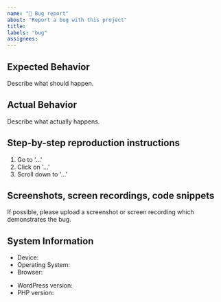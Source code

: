 ```yaml
---
name: "🐛 Bug report"
about: "Report a bug with this project"
title:
labels: "bug"
assignees:
---
```


## Expected Behavior

Describe what should happen.

## Actual Behavior

Describe what actually happens.

## Step-by-step reproduction instructions

1. Go to '...'
2. Click on '...'
3. Scroll down to '...'

## Screenshots, screen recordings, code snippets

If possible, please upload a screenshot or screen recording which demonstrates the bug.

## System Information

- Device: <!--  e.g. iPhone 12 -->
- Operating System: <!-- e.g. iOS 16.6 -->
- Browser: <!-- e.g. Chrome 118 -->
<!-- Or paste a link from https://www.whatsmybrowser.org -->
- WordPress version: <!-- e.g. "5.8.0". Find this in Tools → Site Health → Info → WordPress -->
- PHP version: <!-- e.g. "8.2". Find this in Tools → Site Health → Info → Server -->
